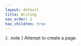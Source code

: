 ```yaml
---
layout: default
title: Writing
nav_order: 2
has_children: true
---
```


{: .note }
Attempt to create a page.